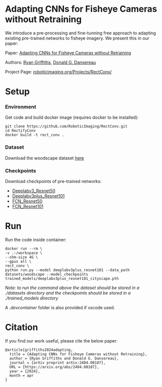 # Adapting CNNs for Fisheye Cameras without Retraining

We introduce a pre-processing and fine-tunning free approach to adapting existing pre-trained networks to fisheye imagery. We present this in our paper:

Paper: [Adapting CNNs for Fisheye Cameras without Retraining](https://arxiv.org/abs/2404.08187)

Authors: [Ryan Griffiths](https://ryanbgriffiths.github.io), [Donald G. Dansereau](https://roboticimaging.org/)

Project Page: [roboticimaging.org/Projects/RectConv/](https://roboticimaging.org/Projects/RectConv/)

# Setup
### Environment
Get code and build docker image (requires docker to be installed):

    git clone https://github.com/RoboticImaging/RectConv.git
    cd RectifyConv
    docker build -t rect_conv .

### Dataset
Download the woodscape dataset [here](https://github.com/valeoai/WoodScape/tree/master)

### Checkpoints
Download checkpoints of pre-trained networks:
- [Deeplabv3_Resnet50](https://drive.google.com/file/d/1Ui_MPUJ0XWHCqg3c8_xelAVB81UEpnrf/view?usp=sharing)
- [Deeplabv3plus_Resnet101](https://drive.google.com/file/d/1A9hJAt5xUn8-qP9se3D0zjBqefmeQulH/view?usp=sharing)
- [FCN_Resnet50](https://drive.google.com/file/d/1dhmu3hM-LNC0AQDnT1hHRPmpPKrYSPzh/view?usp=sharing)
- [FCN_Resnet101](https://drive.google.com/file/d/1SDYDeoSBu5q-RrxKOLvQDtvULpNKvusm/view?usp=sharing)

# Run
Run the code inside container:

    docker run --rm \
    -v .:/workspace \
    --shm-size 4G \
    --gpus all \
    rect_conv \
    python run.py --model deeplabv3plus_resnet101 --data_path datasets/woodscape --model_checkpoints trained_models/deeplabv3plus_resnet101_cityscape.pth

*Note: to run the command above the dataset should be stored in a ./datasets directory and the checkpoints should be stored in a ./trained_models directory*

A *.devcontainer* folder is also provided if vscode used.

# Citation
If you find our work useful, please cite the below paper:  

    @article{griffiths2024adapting,
      title = {Adapting CNNs for Fisheye Cameras without Retraining},
      author = {Ryan Griffiths and Donald G. Dansereau},
      journal = {arXiv preprint arXiv:2404.08187},
      URL = {https://arxiv.org/abs/2404.08187},
      year = {2024},
      month = apr
    }
